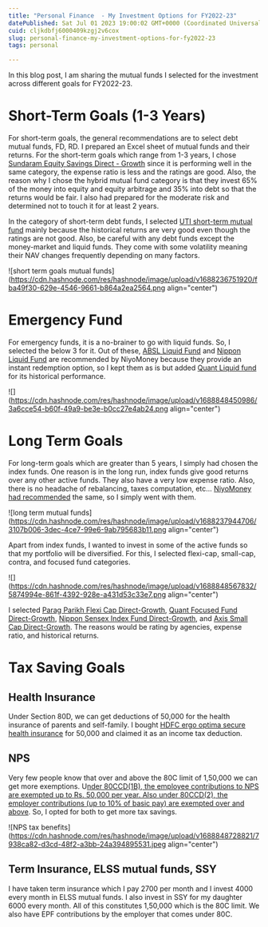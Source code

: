 ```yaml
---
title: "Personal Finance  - My Investment Options for FY2022-23"
datePublished: Sat Jul 01 2023 19:00:02 GMT+0000 (Coordinated Universal Time)
cuid: cljkdbfj6000409kzgj2v6cox
slug: personal-finance-my-investment-options-for-fy2022-23
tags: personal

---
```


In this blog post, I am sharing the mutual funds I selected for the investment across different goals for FY2022-23.

# Short-Term Goals (1-3 Years)

For short-term goals, the general recommendations are to select debt mutual funds, FD, RD. I prepared an Excel sheet of mutual funds and their returns. For the short-term goals which range from 1-3 years, I chose [Sundaram Equity Savings Direct - Growth](https://www.valueresearchonline.com/funds/1306/sundaram-equity-savings-fund/) since it is performing well in the same category, the expense ratio is less and the ratings are good. Also, the reason why I chose the hybrid mutual fund category is that they invest 65% of the money into equity and equity arbitrage and 35% into debt so that the returns would be fair. I also had prepared for the moderate risk and determined not to touch it for at least 2 years.

In the category of short-term debt funds, I selected [UTI short-term mutual fund](https://www.valueresearchonline.com/funds/5923/uti-short-term-income-fund-regular-plan/) mainly because the historical returns are very good even though the ratings are not good. Also, be careful with any debt funds except the money-market and liquid funds. They come with some volatility meaning their NAV changes frequently depending on many factors.

![short term goals mutual funds](https://cdn.hashnode.com/res/hashnode/image/upload/v1688236751920/fba49f30-629e-4546-9661-b864a2ea2564.png align="center")

# Emergency Fund

For emergency funds, it is a no-brainer to go with liquid funds. So, I selected the below 3 for it. Out of these, [ABSL Liquid Fund](https://www.valueresearchonline.com/funds/2174/aditya-birla-sun-life-liquid-fund/) and [Nippon Liquid Fund](https://www.valueresearchonline.com/funds/1972/nippon-india-liquid-fund/) are recommended by NiyoMoney because they provide an instant redemption option, so I kept them as is but added [Quant Liquid fund](https://www.valueresearchonline.com/funds/2939/quant-liquid-fund/) for its historical performance.

![](https://cdn.hashnode.com/res/hashnode/image/upload/v1688848450986/3a6cce54-b60f-49a9-be3e-b0cc27e4ab24.png align="center")

# Long Term Goals

For long-term goals which are greater than 5 years, I simply had chosen the index funds. One reason is in the long run, index funds give good returns over any other active funds. They also have a very low expense ratio. Also, there is no headache of rebalancing, taxes computation, etc... [NiyoMoney had recommended](https://www.niyomoney.com/blog/the-2022-list-of-recommended-mutual-funds-on-niyo-money/) the same, so I simply went with them.

![long term mutual funds](https://cdn.hashnode.com/res/hashnode/image/upload/v1688237944706/3107b006-3dec-4ce7-99e6-9ab795683b11.png align="center")

Apart from index funds, I wanted to invest in some of the active funds so that my portfolio will be diversified. For this, I selected flexi-cap, small-cap, contra, and focused fund categories.

![](https://cdn.hashnode.com/res/hashnode/image/upload/v1688848567832/5874994e-861f-4392-928e-a431d53c33e7.png align="center")

I selected [Parag Parikh Flexi Cap Direct-Growth](https://www.valueresearchonline.com/funds/19701/parag-parikh-flexi-cap-fund-direct-plan/), [Quant Focused Fund Direct-Growth](https://www.valueresearchonline.com/funds/17373/quant-focused-fund-direct-plan/), [Nippon Sensex Index Fund Direct-Growth](https://www.valueresearchonline.com/funds/16859/nippon-india-index-fund-sp-bse-sensex-plan-direct-plan/), and [Axis Small Cap Direct-Growth](https://www.valueresearchonline.com/funds/22335/axis-small-cap-fund-direct-plan/). The reasons would be rating by agencies, expense ratio, and historical returns.

# Tax Saving Goals

## Health Insurance

Under Section 80D, we can get deductions of 50,000 for the health insurance of parents and self-family. I bought [HDFC ergo optima secure health insurance](https://www.hdfcergo.com/docs/default-source/downloads/brochures/optima-secure-brochure.pdf) for 50,000 and claimed it as an income tax deduction.

## NPS

Very few people know that over and above the 80C limit of 1,50,000 we can get more exemptions. U[nder 80CCD(1B), the employee contributions to NPS are exempted up to Rs. 50,000 per year. Also under 80CCD(2), the employer contributions (up to 10% of basic pay) are exempted over and above](https://www.basunivesh.com/nps-tax-benefits-sections-80ccd1-80ccd2-and-80ccd1b/). So, I opted for both to get more tax savings.

![NPS tax benefits](https://cdn.hashnode.com/res/hashnode/image/upload/v1688848728821/7938ca82-d3cd-48f2-a3bb-24a394895531.jpeg align="center")

## Term Insurance, ELSS mutual funds, SSY

I have taken term insurance which I pay 2700 per month and I invest 4000 every month in ELSS mutual funds. I also invest in SSY for my daughter 6000 every month. All of this constitutes 1,50,000 which is the 80C limit. We also have EPF contributions by the employer that comes under 80C.